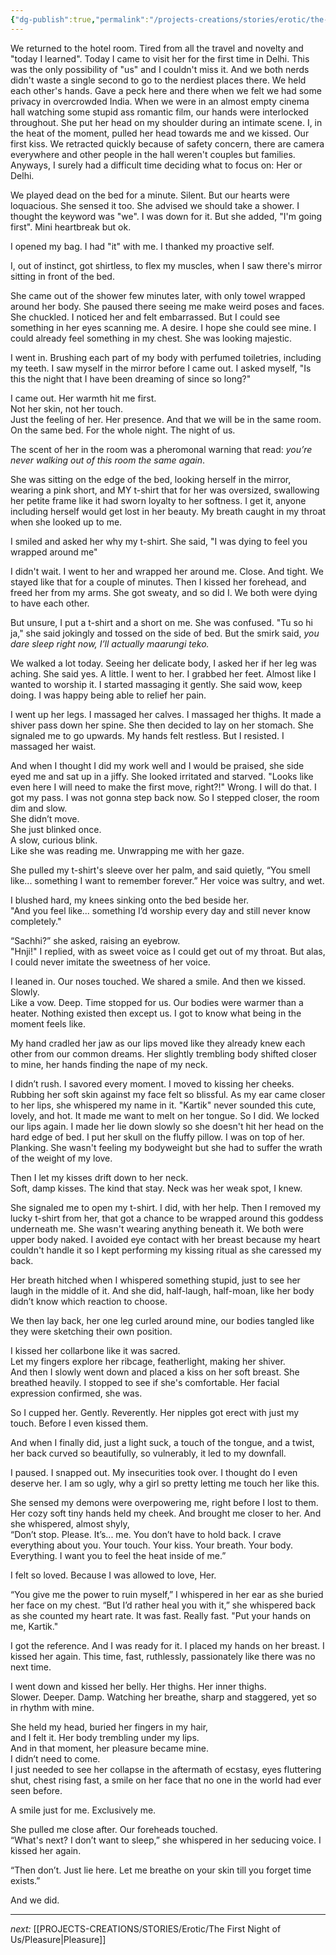 ```yaml
---
{"dg-publish":true,"permalink":"/projects-creations/stories/erotic/the-first-night-of-us/prelude/","created":"2025-07-03T14:28:57.754+05:30","updated":"2025-07-03T18:59:14.850+05:30"}
---
```


We returned to the hotel room.
Tired from all the travel and novelty and "today I learned".
Today I came to visit her for the first time in Delhi. This was the only possibility of "us" and I couldn't miss it. And we both nerds didn't waste a single second to go to the nerdiest places there.
We held each other's hands. Gave a peck here and there when we felt we had some privacy in overcrowded India. When we were in an almost empty cinema hall watching some stupid ass romantic film, our hands were interlocked throughout. She put her head on my shoulder during an intimate scene. I, in the heat of the moment, pulled her head towards me and we kissed. Our first kiss. We retracted quickly because of safety concern, there are camera everywhere and other people in the hall weren't couples but families.
Anyways, I surely had a difficult time deciding what to focus on: Her or Delhi.

We played dead on the bed for a minute.
Silent.
But our hearts were loquacious.
She sensed it too. She advised we should take a shower. I thought the keyword was "we". I was down for it. But she added, "I'm going first". Mini heartbreak but ok.

I opened my bag. I had "it" with me. I thanked my proactive self.

I, out of instinct, got shirtless, to flex my muscles, when I saw there's mirror sitting in front of the bed.

She came out of the shower few minutes later, with only towel wrapped around her body. She paused there seeing me make weird poses and faces. She chuckled. I noticed her and felt embarrassed. But I could see something in her eyes scanning me. A desire. I hope she could see mine. I could already feel something in my chest. She was looking majestic.

I went in. Brushing each part of my body with perfumed toiletries, including my teeth. I saw myself in the mirror before I came out. I asked myself, "Is this the night that I have been dreaming of since so long?"

I came out.
Her warmth hit me first.  
Not her skin, not her touch.  
Just the feeling of her. 
Her presence.
And that we will be in the same room.
On the same bed.
For the whole night.
The night of us.

The scent of her in the room was a pheromonal warning that read: _you’re never walking out of this room the same again_.

She was sitting on the edge of the bed, looking herself in the mirror, wearing a pink short, and MY t-shirt that for her was oversized, swallowing her petite frame like it had sworn loyalty to her softness. I get it, anyone including herself would get lost in her beauty. My breath caught in my throat when she looked up to me.

I smiled and asked her why my t-shirt. She said, "I was dying to feel you wrapped around me"

I didn't wait. I went to her and wrapped her around me. Close. And tight. We stayed like that for a couple of minutes. Then I kissed her forehead, and freed her from my arms. She got sweaty, and so did I. We both were dying to have each other.

But unsure, I put a t-shirt and a short on me.
She was confused.
"Tu so hi ja," she said jokingly and tossed on the side of bed. 
But the smirk said, _you dare sleep right now, I’ll actually maarungi teko._

We walked a lot today. Seeing her delicate body, I asked her if her leg was aching.
She said yes. A little.
I went to her. I grabbed her feet. Almost like I wanted to worship it.
I started massaging it gently. She said wow, keep doing. I was happy being able to relief her pain. 

I went up her legs. I massaged her calves. I massaged her thighs. It made a shiver pass down her spine. She then decided to lay on her stomach. She signaled me to go upwards. My hands felt restless. But I resisted. I massaged her waist.

And when I thought I did my work well and I would be praised, she side eyed me and sat up in a jiffy.  She looked irritated and starved.
"Looks like even here I will need to make the first move, right?!"
Wrong.
I will do that.
I got my pass.
I was not gonna step back now.
So I stepped closer, the room dim and slow.  
She didn’t move.  
She just blinked once.  
A slow, curious blink.  
Like she was reading me.
Unwrapping me with her gaze.

She pulled my t-shirt's sleeve over her palm, and said quietly, “You smell like... something I want to remember forever.” Her voice was sultry, and wet.

I blushed hard, my knees sinking onto the bed beside her.  
"And you feel like... something I’d worship every day and still never know completely."

“Sachhi?” she asked, raising an eyebrow.  
"Hnji!" I replied, with as sweet voice as I could get out of my throat.
But alas, I could never imitate the sweetness of her voice.

I leaned in. Our noses touched.
We shared a smile.
And then we kissed. 
Slowly.  
Like a vow.
Deep.
Time stopped for us.
Our bodies were warmer than a heater.
Nothing existed then except us.
I got to know what being in the moment feels like.

My hand cradled her jaw as our lips moved like they already knew each other from our common dreams. Her slightly trembling body shifted closer to mine, her hands finding the nape of my neck.

I didn’t rush.
I savored every moment.
I moved to kissing her cheeks.
Rubbing her soft skin against my face felt so blissful.
As my ear came closer to her lips, she whispered my name in it.
"Kartik" never sounded this cute, lovely, and hot.
It made me want to melt on her tongue.
So I did.
We locked our lips again.
I made her lie down slowly so she doesn't hit her head on the hard edge of bed.
I put her skull on the fluffy pillow.
I was on top of her. Planking. She wasn't feeling my bodyweight but she had to suffer the wrath of the weight of my love.

Then I let my kisses drift down to her neck.  
Soft, damp kisses. The kind that stay.
Neck was her weak spot, I knew.

She signaled me to open my t-shirt. I did, with her help. Then I removed my lucky t-shirt from her, that got a chance to be wrapped around this goddess underneath me. She wasn't wearing anything beneath it. We both were upper body naked. I avoided eye contact with her breast because my heart couldn't handle it so I kept performing my kissing ritual as she caressed my back.

Her breath hitched when I whispered something stupid, just to see her laugh in the middle of it. And she did, half-laugh, half-moan, like her body didn’t know which reaction to choose.

We then lay back, her one leg curled around mine, our bodies tangled like they were sketching their own position.

I kissed her collarbone like it was sacred.  
Let my fingers explore her ribcage, featherlight, making her shiver.  
And then I slowly went down and placed a kiss on her soft breast.
She breathed heavily. I stopped to see if she's comfortable. Her facial expression confirmed, she was.

So I cupped her. 
Gently.
Reverently.
Her nipples got erect with just my touch.
Before I even kissed them.

And when I finally did, just a light suck, a touch of the tongue, and a twist, her back curved so beautifully, so vulnerably, it led to my downfall.

I paused.
I snapped out.
My insecurities took over.
I thought do I even deserve her.
I am so ugly, why a girl so pretty letting me touch her like this.

She sensed my demons were overpowering me, right before I lost to them.
Her cozy soft tiny hands held my cheek.
And brought me closer to her.
And she whispered, almost shyly,  
“Don’t stop. Please. It’s... me. You don’t have to hold back. I crave everything about you. Your touch. Your kiss. Your breath. Your body. Everything. I want you to feel the heat inside of me.”

I felt so loved.
Because I was allowed to love,
Her.

“You give me the power to ruin myself,” I whispered in her ear as she buried her face on my chest.
“But I’d rather heal you with it,” she whispered back as she counted my heart rate. It was fast. Really fast.
"Put your hands on me, Kartik."

I got the reference. And I was ready for it. 
I placed my hands on her breast. I kissed her again. This time, fast, ruthlessly, passionately like there was no next time.

I went down and kissed her belly. Her thighs. Her inner thighs.  
Slower. Deeper. Damp. Watching her breathe, sharp and staggered, yet so in rhythm with mine.

She held my head, buried her fingers in my hair,  
and I felt it. Her body trembling under my lips.  
And in that moment, her pleasure became mine.  
I didn’t need to come.  
I just needed to see her collapse in the aftermath of ecstasy, eyes fluttering shut, chest rising fast, a smile on her face that no one in the world had ever seen before.

A smile just for me.
Exclusively me.

She pulled me close after. Our foreheads touched.  
“What's next? I don’t want to sleep,” she whispered in her seducing voice.
I kissed her again.

“Then don’t. Just lie here. Let me breathe on your skin till you forget time exists.”

And we did.

---

*next:*
[[PROJECTS-CREATIONS/STORIES/Erotic/The First Night of Us/Pleasure\|Pleasure]]